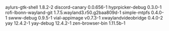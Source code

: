 aylurs-gtk-shell 1.8.2-2
discord-canary 0.0.656-1
hyprpicker-debug 0.3.0-1
rofi-lbonn-wayland-git 1.7.5.wayland3.r50.g2baa809d-1
simple-mtpfs 0.4.0-1
swww-debug 0.9.5-1
vial-appimage v0.7.3-1
xwaylandvideobridge 0.4.0-2
yay 12.4.2-1
yay-debug 12.4.2-1
zen-browser-bin 1.11.5b-1
